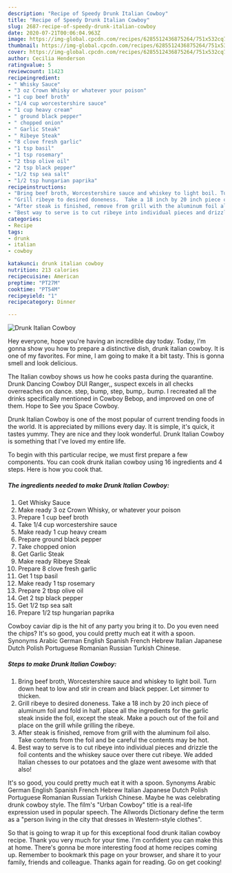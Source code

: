 ```yaml
---
description: "Recipe of Speedy Drunk Italian Cowboy"
title: "Recipe of Speedy Drunk Italian Cowboy"
slug: 2687-recipe-of-speedy-drunk-italian-cowboy
date: 2020-07-21T00:06:04.963Z
image: https://img-global.cpcdn.com/recipes/6285512436875264/751x532cq70/drunk-italian-cowboy-recipe-main-photo.jpg
thumbnail: https://img-global.cpcdn.com/recipes/6285512436875264/751x532cq70/drunk-italian-cowboy-recipe-main-photo.jpg
cover: https://img-global.cpcdn.com/recipes/6285512436875264/751x532cq70/drunk-italian-cowboy-recipe-main-photo.jpg
author: Cecilia Henderson
ratingvalue: 5
reviewcount: 11423
recipeingredient:
- " Whisky Sauce"
- "3 oz Crown Whisky or whatever your poison"
- "1 cup beef broth"
- "1/4 cup worcestershire sauce"
- "1 cup heavy cream"
- " ground black pepper"
- " chopped onion"
- " Garlic Steak"
- " Ribeye Steak"
- "8 clove fresh garlic"
- "1 tsp basil"
- "1 tsp rosemary"
- "2 tbsp olive oil"
- "2 tsp black pepper"
- "1/2 tsp sea salt"
- "1/2 tsp hungarian paprika"
recipeinstructions:
- "Bring beef broth, Worcestershire sauce and whiskey to light boil. Turn down heat to low and stir in cream and black pepper.  Let simmer to thicken."
- "Grill ribeye to desired doneness.  Take a 18 inch by 20 inch piece of aluminum foil and fold in half. place all the ingredients for the garlic steak inside the foil, except the steak. Make a pouch out of the foil and place on the grill while grilling the ribeye."
- "After steak is finished, remove from grill with the aluminum foil also. Take contents from the foil and be careful the contents may be hot."
- "Best way to serve is to cut ribeye into individual pieces and drizzle the foil contents and the whiskey sauce over there cut ribeye. We added Italian chesses to our potatoes and the glaze went awesome with that also!"
categories:
- Recipe
tags:
- drunk
- italian
- cowboy

katakunci: drunk italian cowboy 
nutrition: 213 calories
recipecuisine: American
preptime: "PT27M"
cooktime: "PT54M"
recipeyield: "1"
recipecategory: Dinner

---
```



![Drunk Italian Cowboy](https://img-global.cpcdn.com/recipes/6285512436875264/751x532cq70/drunk-italian-cowboy-recipe-main-photo.jpg)

Hey everyone, hope you're having an incredible day today. Today, I'm gonna show you how to prepare a distinctive dish, drunk italian cowboy. It is one of my favorites. For mine, I am going to make it a bit tasty. This is gonna smell and look delicious.

The Italian cowboy shows us how he cooks pasta during the quarantine. Drunk Dancing Cowboy DUI Ranger,, suspect excels in all checks overreaches on dance. step, bump, step, bump,. bump. I recreated all the drinks specifically mentioned in Cowboy Bebop, and improved on one of them. Hope to See you Space Cowboy.

Drunk Italian Cowboy is one of the most popular of current trending foods in the world. It is appreciated by millions every day. It is simple, it's quick, it tastes yummy. They are nice and they look wonderful. Drunk Italian Cowboy is something that I've loved my entire life.


To begin with this particular recipe, we must first prepare a few components. You can cook drunk italian cowboy using 16 ingredients and 4 steps. Here is how you cook that.

<!--inarticleads1-->

##### The ingredients needed to make Drunk Italian Cowboy:

1. Get  Whisky Sauce
1. Make ready 3 oz Crown Whisky, or whatever your poison
1. Prepare 1 cup beef broth
1. Take 1/4 cup worcestershire sauce
1. Make ready 1 cup heavy cream
1. Prepare  ground black pepper
1. Take  chopped onion
1. Get  Garlic Steak
1. Make ready  Ribeye Steak
1. Prepare 8 clove fresh garlic
1. Get 1 tsp basil
1. Make ready 1 tsp rosemary
1. Prepare 2 tbsp olive oil
1. Get 2 tsp black pepper
1. Get 1/2 tsp sea salt
1. Prepare 1/2 tsp hungarian paprika


Cowboy caviar dip is the hit of any party you bring it to. Do you even need the chips? It&#39;s so good, you could pretty much eat it with a spoon. Synonyms Arabic German English Spanish French Hebrew Italian Japanese Dutch Polish Portuguese Romanian Russian Turkish Chinese. 

<!--inarticleads2-->

##### Steps to make Drunk Italian Cowboy:

1. Bring beef broth, Worcestershire sauce and whiskey to light boil. Turn down heat to low and stir in cream and black pepper.  Let simmer to thicken.
1. Grill ribeye to desired doneness.  Take a 18 inch by 20 inch piece of aluminum foil and fold in half. place all the ingredients for the garlic steak inside the foil, except the steak. Make a pouch out of the foil and place on the grill while grilling the ribeye.
1. After steak is finished, remove from grill with the aluminum foil also. Take contents from the foil and be careful the contents may be hot.
1. Best way to serve is to cut ribeye into individual pieces and drizzle the foil contents and the whiskey sauce over there cut ribeye. We added Italian chesses to our potatoes and the glaze went awesome with that also!


It&#39;s so good, you could pretty much eat it with a spoon. Synonyms Arabic German English Spanish French Hebrew Italian Japanese Dutch Polish Portuguese Romanian Russian Turkish Chinese. Maybe he was celebrating drunk cowboy style. The film&#39;s &#34;Urban Cowboy&#34; title is a real-life expression used in popular speech. The Allwords Dictionary define the term as a &#34;person living in the city that dresses in Western-style clothes&#34;. 

So that is going to wrap it up for this exceptional food drunk italian cowboy recipe. Thank you very much for your time. I'm confident you can make this at home. There's gonna be more interesting food at home recipes coming up. Remember to bookmark this page on your browser, and share it to your family, friends and colleague. Thanks again for reading. Go on get cooking!
